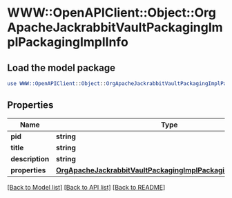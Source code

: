 # WWW::OpenAPIClient::Object::OrgApacheJackrabbitVaultPackagingImplPackagingImplInfo

## Load the model package
```perl
use WWW::OpenAPIClient::Object::OrgApacheJackrabbitVaultPackagingImplPackagingImplInfo;
```

## Properties
Name | Type | Description | Notes
------------ | ------------- | ------------- | -------------
**pid** | **string** |  | [optional] 
**title** | **string** |  | [optional] 
**description** | **string** |  | [optional] 
**properties** | [**OrgApacheJackrabbitVaultPackagingImplPackagingImplProperties**](OrgApacheJackrabbitVaultPackagingImplPackagingImplProperties.md) |  | [optional] 

[[Back to Model list]](../README.md#documentation-for-models) [[Back to API list]](../README.md#documentation-for-api-endpoints) [[Back to README]](../README.md)


